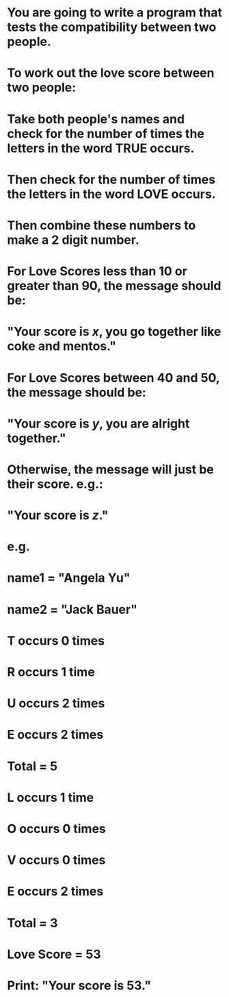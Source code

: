 # You are going to write a program that tests the compatibility between two people.
# To work out the love score between two people:

# Take both people's names and check for the number of times the letters in the word TRUE occurs.

# Then check for the number of times the letters in the word LOVE occurs.

# Then combine these numbers to make a 2 digit number.

# For Love Scores less than 10 or greater than 90, the message should be:

# "Your score is *x*, you go together like coke and mentos."
# For Love Scores between 40 and 50, the message should be:

# "Your score is *y*, you are alright together."
# Otherwise, the message will just be their score. e.g.:

# "Your score is *z*."
# e.g.

# name1 = "Angela Yu"
# name2 = "Jack Bauer"
# T occurs 0 times

# R occurs 1 time

# U occurs 2 times

# E occurs 2 times

# Total = 5

# L occurs 1 time

# O occurs 0 times

# V occurs 0 times

# E occurs 2 times

# Total = 3

# Love Score = 53

# Print: "Your score is 53."

